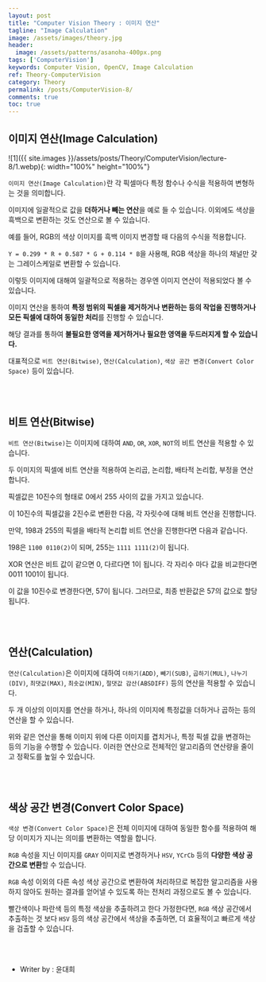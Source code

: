 ```yaml
---
layout: post
title: "Computer Vision Theory : 이미지 연산"
tagline: "Image Calculation"
image: /assets/images/theory.jpg
header:
  image: /assets/patterns/asanoha-400px.png
tags: ['ComputerVision']
keywords: Computer Vision, OpenCV, Image Calculation
ref: Theory-ComputerVision
category: Theory
permalink: /posts/ComputerVision-8/
comments: true
toc: true
---
```


## 이미지 연산(Image Calculation)

![1]({{ site.images }}/assets/posts/Theory/ComputerVision/lecture-8/1.webp){: width="100%" height="100%"}

`이미지 연산(Image Calculation)`란 각 픽셀마다 특정 함수나 수식을 적용하여 변형하는 것을 의미합니다.

이미지에 일괄적으로 값을 **더하거나 빼는 연산**을 예로 들 수 있습니다. 이외에도 색상을 흑백으로 변환하는 것도 연산으로 볼 수 있습니다.

예를 들어, RGB의 색상 이미지를 흑백 이미지 변경할 때 다음의 수식을 적용합니다.

`Y = 0.299 * R + 0.587 * G + 0.114 * B`을 사용해, RGB 색상을 하나의 채널만 갖는 그레이스케일로 변환할 수 있습니다.

이렇듯 이미지에 대해여 일괄적으로 적용하는 경우엔 이미지 연산이 적용되었다 볼 수 있습니다. 

이미지 연산을 통하여 **특정 범위의 픽셀을 제거하거나 변환하는 등의 작업을 진행하거나 모든 픽셀에 대하여 동일한 처리**를 진행할 수 있습니다.

해당 결과를 통하여 **불필요한 영역을 제거하거나 필요한 영역을 두드러지게 할 수 있습니다.**

대표적으로 `비트 연산(Bitwise)`, `연산(Calculation)`, `색상 공간 변경(Convert Color Space)` 등이 있습니다.

<br>
<br>

## 비트 연산(Bitwise)

`비트 연산(Bitwise)`는 이미지에 대하여 `AND`, `OR`, `XOR`, `NOT`의 비트 연산을 적용할 수 있습니다.

두 이미지의 픽셀에 비트 연산을 적용하여 논리곱, 논리합, 배타적 논리합, 부정을 연산합니다.

픽셀값은 10진수의 형태로 0에서 255 사이의 값을 가지고 있습니다.

이 10진수의 픽셀값을 2진수로 변환한 다음, 각 자릿수에 대해 비트 연산을 진행합니다.

만약, 198과 255의 픽셀을  배타적 논리합 비트 연산을 진행한다면 다음과 같습니다.

198은 `1100 0110(2)`이 되며, 255는 `1111 1111(2)`이 됩니다.

XOR 연산은 비트 값이 같으면 0, 다르다면 1이 됩니다. 각 자리수 마다 값을 비교한다면 0011 1001이 됩니다.

이 값을 10진수로 변경한다면, 57이 됩니다. 그러므로, 최종 반환값은 57의 값으로 할당됩니다.

<br>
<br>

## 연산(Calculation)

`연산(Calculation)`은 이미지에 대하여 `더하기(ADD)`, `빼기(SUB)`, `곱하기(MUL)`, `나누기(DIV)`, `최댓값(MAX)`, `최솟값(MIN)`, `절댓값 감산(ABSDIFF)` 등의 연산을 적용할 수 있습니다.

두 개 이상의 이미지를 연산을 하거나, 하나의 이미지에 특정값을 더하거나 곱하는 등의 연산을 할 수 있습니다.

위와 같은 연산을 통해 이미지 위에 다른 이미지를 겹치거나, 특정 픽셀 값을 변경하는 등의 기능을 수행할 수 있습니다. 이러한 연산으로 전체적인 알고리즘의 연산량을 줄이고 정확도를 높일 수 있습니다.

<br>
<br>

## 색상 공간 변경(Convert Color Space)

`색상 변경(Convert Color Space)`은 전체 이미지에 대하여 동일한 함수를 적용하여 해당 이미지가 지니는 의미를 변환하는 역할을 합니다.

`RGB` 속성을 지닌 이미지를 `GRAY` 이미지로 변경하거나 `HSV`, `YCrCb` 등의 **다양한 색상 공간으로 변환**할 수 있습니다.

`RGB` 속성 이외의 다른 속성 색상 공간으로 변환하여 처리하므로 복잡한 알고리즘을 사용하지 않아도 원하는 결과를 얻어낼 수 있도록 하는 전처리 과정으로도 볼 수 있습니다.

빨간색이나 파란색 등의 특정 색상을 추출하려고 한다 가정한다면, `RGB` 색상 공간에서 추출하는 것 보다 `HSV` 등의 색상 공간에서 색상을 추출하면, 더 효율적이고 빠르게 색상을 검출할 수 있습니다.

<br>
<br>

* Writer by : 윤대희
